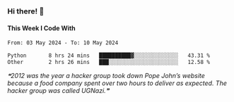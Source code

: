 ### Hi there! 👋

#### This Week I Code With
<!--START_SECTION:waka-->

```txt
From: 03 May 2024 - To: 10 May 2024

Python       8 hrs 24 mins   ██████████▓░░░░░░░░░░░░░░   43.31 %
Other        2 hrs 26 mins   ███░░░░░░░░░░░░░░░░░░░░░░   12.58 %
```

<!--END_SECTION:waka-->

<!--STARTS_HERE_QUOTE_README-->
<i>❝2012 was the year a hacker group took down Pope John’s website because a food company spent over two hours to deliver as expected. The hacker group was called UGNazi.❞</i>
<!--ENDS_HERE_QUOTE_README-->
